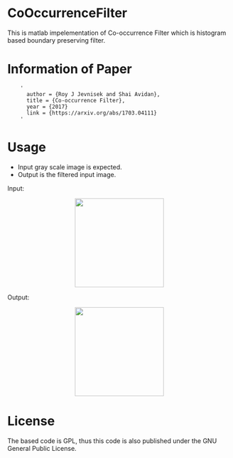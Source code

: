 # CoOccurrenceFilter

This is matlab impelementation of Co-occurrence Filter which is histogram based boundary preserving filter.

Information of Paper
====================
        '
          author = {Roy J Jevnisek and Shai Avidan},
          title = {Co-occurrence Filter},
          year = {2017}
          link = {https://arxiv.org/abs/1703.04111}
        '
Usage
=====
* Input gray scale image is expected.  
* Output is the filtered input image.

Input:
<a rel="some text"><p align="center"><img src="https://imgur.com/KB5AwcF.png" height="200"></p></a>

Output:
<a rel="some text"><p align="center"><img src="https://imgur.com/lxrapuZ.png" height="200"></p></a>   
        
        
License
=======
The based code is GPL, thus this code is also published under the GNU General Public License.
